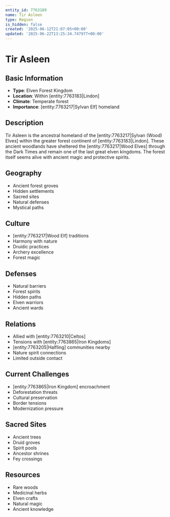 ```yaml
---
entity_id: 7763189
name: Tir Asleen
type: Region
is_hidden: false
created: '2025-06-12T21:07:05+00:00'
updated: '2025-06-22T13:25:34.747977+00:00'
---
```


# Tir Asleen

## Basic Information

- **Type**: Elven Forest Kingdom
- **Location**: Within [entity:7763183|Lindon]
- **Climate**: Temperate forest
- **Importance**: [entity:7763217|Sylvan Elf] homeland

## Description

Tir Asleen is the ancestral homeland of the [entity:7763217|Sylvan (Wood) Elves] within the greater forest continent of [entity:7763183|Lindon]. These ancient woodlands have sheltered the [entity:7763217|Wood Elves] through the Dark Times and remain one of the last great elven kingdoms. The forest itself seems alive with ancient magic and protective spirits.

## Geography

- Ancient forest groves
- Hidden settlements
- Sacred sites
- Natural defenses
- Mystical paths

## Culture

- [entity:7763217|Wood Elf] traditions
- Harmony with nature
- Druidic practices
- Archery excellence
- Forest magic

## Defenses

- Natural barriers
- Forest spirits
- Hidden paths
- Elven warriors
- Ancient wards

## Relations

- Allied with [entity:7763210|Celtos]
- Tensions with [entity:7763865|Iron Kingdoms]
- [entity:7763205|Halfling] communities nearby
- Nature spirit connections
- Limited outside contact

## Current Challenges

- [entity:7763865|Iron Kingdom] encroachment
- Deforestation threats
- Cultural preservation
- Border tensions
- Modernization pressure

## Sacred Sites

- Ancient trees
- Druid groves
- Spirit pools
- Ancestor shrines
- Fey crossings

## Resources

- Rare woods
- Medicinal herbs
- Elven crafts
- Natural magic
- Ancient knowledge